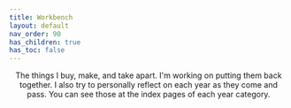 ```yaml
---
title: Workbench
layout: default
nav_order: 90
has_children: true
has_toc: false
---
```


<center>The things I buy, make, and take apart. I'm working on putting them back together. I also try to personally reflect on each year as they come and pass. You can see those at the index pages of each year category. </center>